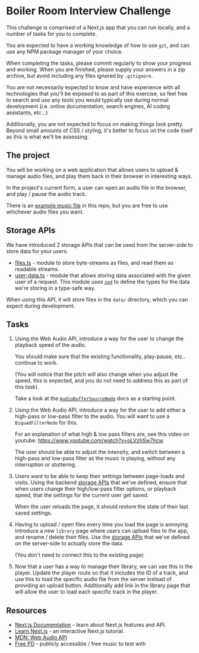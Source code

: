 # Boiler Room Interview Challenge

This challenge is comprised of a Next.js app that you can run locally,
and a number of tasks for you to complete.

You are expected to have a working knowledge of how to use `git`,
and can use any NPM package manager of your choice.

When completing the tasks,
please commit regularly to show your progress and working.
When you are finished, please supply your answers in a zip archive,
but avoid including any files ignored by `.gitignore`.

You are not necessarily expected to know and have experience
with all technologies that you'll be exposed to as part of this exercise,
so feel free to search and use any tools you would typically use
during normal development
(i.e. online documentation, search engines, AI coding assistants, etc...)

Additionally, you are not expected to focus on making things look pretty.
Beyond small amounts of CSS / styling,
it's better to focus on the code itself as this is what we'll be assessing.

## The project

You will be working on a web application that allows users to
upload & manage audio files,
and play them back in their browser in interesting ways.

In the project's current form,
a user can open an audio file in the browser,
and play / pause the audio track.

There is an [example music file](./example.mp3) in this repo,
but you are free to use whichever audio files you want.

## Storage APIs

We have introduced 2 storage APIs that can be used from the server-side to
store data for your users.

- [files.ts](./app/storage/files.ts) - module to store byte-streams as
  files, and read them as readable streams.
- [user-data.ts](./app/storage/user-data.ts) - module that allows storing data
  associated with the given user of a request.
  This module uses [`zod`](https://zod.dev/) to define the types for the data
  we're storing in a type-safe way.

When using this API,
it will store files in the `data/` directory,
which you can expect during development.

## Tasks

1. Using the Web Audio API,
   introduce a way for the user to change the playback speed of the audio.

   You should make sure that the existing functionality,
   play-pause, etc.. continue to work.

   (You will notice that the pitch will also change when you adjust the speed,
   this is expected, and you do not need to address this as part of this task).

   Take a look at the
   [`AudioBufferSourceNode`](https://developer.mozilla.org/en-US/docs/Web/API/AudioBufferSourceNode) docs as a starting point.

2. Using the Web Audio API,
   introduce a way for the user to add either a high-pass or low-pass filter
   to the audio. You will want to use a `BiquadFilterNode` for this.

   For an explanation of what high & low pass filters are,
   see this video on youtube: <https://www.youtube.com/watch?v=oLVzhSw7hcw>

   The user should be able to adjust the intensity,
   and switch between a high-pass and low-pass filter as the music is playing,
   without any interruption or stuttering.

3. Users want to be able to keep their settings between page-loads and visits.
   Using the backend [storage APIs](#storage-apis) that we've defined,
   ensure that when users change their high/low-pass filter options,
   or playback speed,
   that the settings for the current user get saved.

   When the user reloads the page,
   it should restore the state of their last saved settings.

4. Having to upload / open files every time you load the page is annoying.
   Introduce a new `library` page where users can upload files to the app,
   and rename / delete their files.
   Use the [storage APIs](#storage-apis) that we've defined
   on the server-side to actually store the data.

   (You don't need to connect this to the existing page)

5. Now that a user has a way to manage their library,
   we can use this in the player.
   Update the player route so that it includes the ID of a track,
   and use this to load the specific audio file from the server
   instead of providing an upload button.
   Additionally add link in the library page that will allow the user to load
   each specific track in the player.

## Resources

- [Next.js Documentation](https://nextjs.org/docs) - learn about Next.js features and API.
- [Learn Next.js](https://nextjs.org/learn) - an interactive Next.js tutorial.
- [MDN: Web Audio API](https://developer.mozilla.org/en-US/docs/Web/API/Web_Audio_API)
- [Free PD](https://freepd.com/) - publicly accessible / free music to test with
